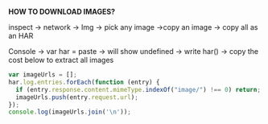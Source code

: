 **HOW TO DOWNLOAD IMAGES?**


inspect -> network -> Img -> pick any image ->copy an image -> copy all as an HAR

Console -> var har = paste -> will show undefined -> write har() -> copy the cost below to extract all images


```js
var imageUrls = [];
har.log.entries.forEach(function (entry) {
  if (entry.response.content.mimeType.indexOf("image/") !== 0) return;
  imageUrls.push(entry.request.url);
});
console.log(imageUrls.join('\n'));
```